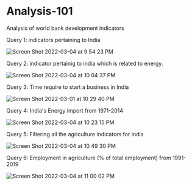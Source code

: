 # Analysis-101
Analysis of world bank development indicators  

Query 1: indicators pertaining to India 

![Screen Shot 2022-03-04 at 9 54 23 PM](https://user-images.githubusercontent.com/100203113/156801979-812f1fa0-fb5c-43f8-bdc6-0cdfab3c901b.png)

Query 2: indicator pertainig to india which is related to energy. 

![Screen Shot 2022-03-04 at 10 04 37 PM](https://user-images.githubusercontent.com/100203113/156802723-a9a8a22a-7fc2-45a0-ad49-eb774f6fbc98.png)

Query 3: Time require to start a business in India 

![Screen Shot 2022-03-01 at 10 29 40 PM](https://user-images.githubusercontent.com/100203113/156804152-288a018c-da52-40fc-8d81-98e2288cbdfa.png)

Query 4: India's Energy import from 1971-2014

![Screen Shot 2022-03-04 at 10 23 15 PM](https://user-images.githubusercontent.com/100203113/156805784-12b93b8e-4d1e-4546-8f11-444d715f845e.png)

Query 5: Filtering all the agriculture indicators for India 

![Screen Shot 2022-03-04 at 10 49 30 PM](https://user-images.githubusercontent.com/100203113/156811255-999d22c2-3b56-4619-bb4e-5119c1f0c229.png)

Query 6: Employment in agriculture (% of total employment) from 1991- 2019 

![Screen Shot 2022-03-04 at 11 00 02 PM](https://user-images.githubusercontent.com/100203113/156812987-ee3faa17-7c36-4812-bd11-7e29dc3548db.png)

